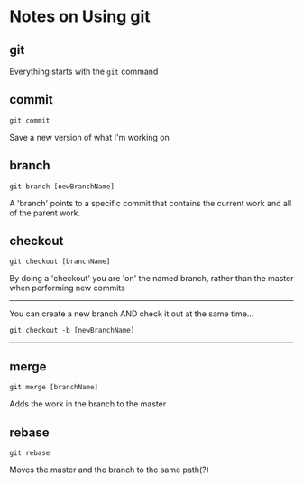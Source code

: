 # Notes on Using git #

## git

Everything starts with the `git` command

## commit

`git commit`

  Save a new version of what I'm working on
  
## branch
  
`git branch [newBranchName]`
  
  A 'branch' points to a specific commit that contains the current work and all of the parent work.
  
## checkout
  
`git checkout [branchName]`
  
  By doing a 'checkout' you are 'on' the named branch, rather than the master when performing new commits
  
*****
  
You can create a new branch AND check it out at the same time...
  
  `git checkout -b [newBranchName]`
  
*****

## merge

`git merge [branchName]`

Adds the work in the branch to the master

## rebase

`git rebase`

Moves the master and the branch to the same path(?)

